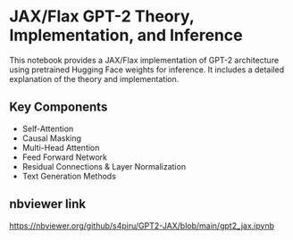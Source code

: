 # JAX/Flax GPT-2 Theory, Implementation, and Inference

This notebook provides a JAX/Flax implementation of GPT-2 architecture using pretrained Hugging Face weights for inference. It includes a detailed explanation of the theory and implementation.

## Key Components
- Self-Attention
- Causal Masking
- Multi-Head Attention
- Feed Forward Network
- Residual Connections & Layer Normalization
- Text Generation Methods

## nbviewer link
https://nbviewer.org/github/s4piru/GPT2-JAX/blob/main/gpt2_jax.ipynb
